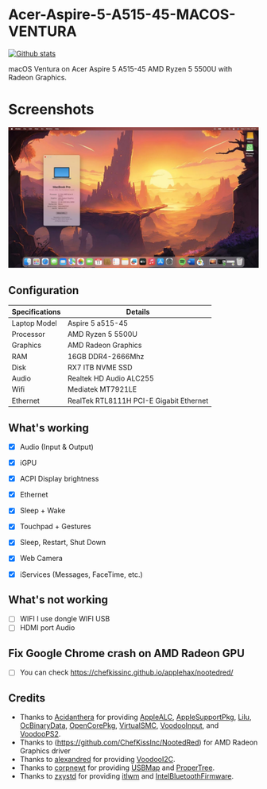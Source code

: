 # Acer-Aspire-5-A515-45-MACOS-VENTURA

[![Github stats](https://img.shields.io/github/downloads/itsmeshibintmz/Acer-Nitro-5-AN515-54-Hackintosh/total.svg?style=for-the-badge&color=red)](https://somsubhra.github.io/github-release-stats/?username=itsmeshibintmz&repository=Acer-Nitro-5-AN515-54-Hackintosh)

macOS Ventura on Acer Aspire 5 A515-45 AMD Ryzen 5 5500U with Radeon Graphics.

# Screenshots
<a href="https://github.com/skenakun/ryzentosh-acer-aspire-5-A515-45/blob/main/Ventura.jpg
"> <img src="Ventura.jpg" alt="light mode"></a>

<!--

-->

## Configuration

| Specifications      | Details                                            |
| ------------------- | -------------------------------------------------- |
| Laptop Model        | Aspire 5 a515-45                                   |
| Processor           | AMD Ryzen 5 5500U                                 |
| Graphics            | AMD Radeon Graphics                                |
| RAM                 | 16GB DDR4-2666Mhz                                  |
| Disk                | RX7 ITB NVME SSD                                   |
| Audio               | Realtek HD Audio ALC255                            |
| Wifi                | Mediatek MT7921LE                                  |
| Ethernet            | RealTek RTL8111H PCI-E Gigabit Ethernet            |


## What's working

- [x] Audio (Input & Output)
- [x] iGPU
- [x] ACPI Display brightness
- [x] Ethernet
- [x] Sleep + Wake
- [x] Touchpad + Gestures
- [x] Sleep, Restart, Shut Down
- [x] Web Camera
- [x] iServices (Messages, FaceTime, etc.)


## What's not working

- [ ] WIFI I use dongle WIFI USB
- [ ] HDMI port Audio

## Fix Google Chrome crash on AMD Radeon GPU
- [ ] You can check https://chefkissinc.github.io/applehax/nootedred/

## Credits

- Thanks to [Acidanthera](https://github.com/acidanthera) for providing [AppleALC](https://github.com/acidanthera/AppleALC), [AppleSupportPkg](https://github.com/acidanthera/AppleSupportPkg),  [Lilu](https://github.com/acidanthera/Lilu), [OcBinaryData](https://github.com/acidanthera/OcBinaryData), [OpenCorePkg](https://github.com/acidanthera/OpenCorePkg), [VirtualSMC](https://github.com/acidanthera/VirtualSMC), [VoodooInput](https://github.com/acidanthera/VoodooInput), and [VoodooPS2](https://github.com/acidanthera/VoodooPS2).
- Thanks to (https://github.com/ChefKissInc/NootedRed) for AMD Radeon Graphics driver
- Thanks to [alexandred](https://github.com/alexandred) for providing [VoodooI2C](https://github.com/alexandred/VoodooI2C).
- Thanks to [corpnewt](https://github.com/corpnewt) for providing [USBMap](https://github.com/corpnewt/USBMap) and [ProperTree](https://github.com/corpnewt/ProperTree).
- Thanks to [zxystd](https://github.com/zxystd) for providing [itlwm](https://github.com/OpenIntelWireless/itlwm) and [IntelBluetoothFirmware](https://github.com/zxystd/IntelBluetoothFirmware).
